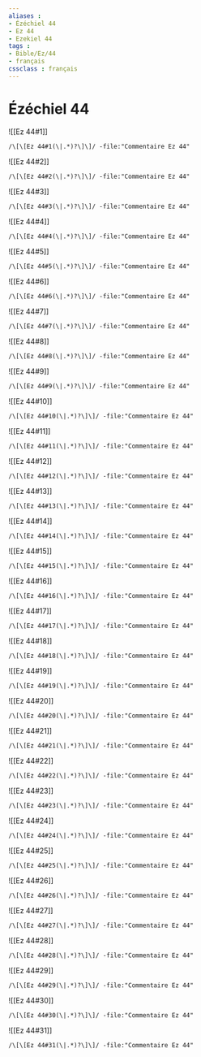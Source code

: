```yaml
---
aliases : 
- Ézéchiel 44
- Ez 44
- Ezekiel 44
tags : 
- Bible/Ez/44
- français
cssclass : français
---
```


# Ézéchiel 44

![[Ez 44#1]]

```query
/\[\[Ez 44#1(\|.*)?\]\]/ -file:"Commentaire Ez 44"
```

![[Ez 44#2]]

```query
/\[\[Ez 44#2(\|.*)?\]\]/ -file:"Commentaire Ez 44"
```

![[Ez 44#3]]

```query
/\[\[Ez 44#3(\|.*)?\]\]/ -file:"Commentaire Ez 44"
```

![[Ez 44#4]]

```query
/\[\[Ez 44#4(\|.*)?\]\]/ -file:"Commentaire Ez 44"
```

![[Ez 44#5]]

```query
/\[\[Ez 44#5(\|.*)?\]\]/ -file:"Commentaire Ez 44"
```

![[Ez 44#6]]

```query
/\[\[Ez 44#6(\|.*)?\]\]/ -file:"Commentaire Ez 44"
```

![[Ez 44#7]]

```query
/\[\[Ez 44#7(\|.*)?\]\]/ -file:"Commentaire Ez 44"
```

![[Ez 44#8]]

```query
/\[\[Ez 44#8(\|.*)?\]\]/ -file:"Commentaire Ez 44"
```

![[Ez 44#9]]

```query
/\[\[Ez 44#9(\|.*)?\]\]/ -file:"Commentaire Ez 44"
```

![[Ez 44#10]]

```query
/\[\[Ez 44#10(\|.*)?\]\]/ -file:"Commentaire Ez 44"
```

![[Ez 44#11]]

```query
/\[\[Ez 44#11(\|.*)?\]\]/ -file:"Commentaire Ez 44"
```

![[Ez 44#12]]

```query
/\[\[Ez 44#12(\|.*)?\]\]/ -file:"Commentaire Ez 44"
```

![[Ez 44#13]]

```query
/\[\[Ez 44#13(\|.*)?\]\]/ -file:"Commentaire Ez 44"
```

![[Ez 44#14]]

```query
/\[\[Ez 44#14(\|.*)?\]\]/ -file:"Commentaire Ez 44"
```

![[Ez 44#15]]

```query
/\[\[Ez 44#15(\|.*)?\]\]/ -file:"Commentaire Ez 44"
```

![[Ez 44#16]]

```query
/\[\[Ez 44#16(\|.*)?\]\]/ -file:"Commentaire Ez 44"
```

![[Ez 44#17]]

```query
/\[\[Ez 44#17(\|.*)?\]\]/ -file:"Commentaire Ez 44"
```

![[Ez 44#18]]

```query
/\[\[Ez 44#18(\|.*)?\]\]/ -file:"Commentaire Ez 44"
```

![[Ez 44#19]]

```query
/\[\[Ez 44#19(\|.*)?\]\]/ -file:"Commentaire Ez 44"
```

![[Ez 44#20]]

```query
/\[\[Ez 44#20(\|.*)?\]\]/ -file:"Commentaire Ez 44"
```

![[Ez 44#21]]

```query
/\[\[Ez 44#21(\|.*)?\]\]/ -file:"Commentaire Ez 44"
```

![[Ez 44#22]]

```query
/\[\[Ez 44#22(\|.*)?\]\]/ -file:"Commentaire Ez 44"
```

![[Ez 44#23]]

```query
/\[\[Ez 44#23(\|.*)?\]\]/ -file:"Commentaire Ez 44"
```

![[Ez 44#24]]

```query
/\[\[Ez 44#24(\|.*)?\]\]/ -file:"Commentaire Ez 44"
```

![[Ez 44#25]]

```query
/\[\[Ez 44#25(\|.*)?\]\]/ -file:"Commentaire Ez 44"
```

![[Ez 44#26]]

```query
/\[\[Ez 44#26(\|.*)?\]\]/ -file:"Commentaire Ez 44"
```

![[Ez 44#27]]

```query
/\[\[Ez 44#27(\|.*)?\]\]/ -file:"Commentaire Ez 44"
```

![[Ez 44#28]]

```query
/\[\[Ez 44#28(\|.*)?\]\]/ -file:"Commentaire Ez 44"
```

![[Ez 44#29]]

```query
/\[\[Ez 44#29(\|.*)?\]\]/ -file:"Commentaire Ez 44"
```

![[Ez 44#30]]

```query
/\[\[Ez 44#30(\|.*)?\]\]/ -file:"Commentaire Ez 44"
```

![[Ez 44#31]]

```query
/\[\[Ez 44#31(\|.*)?\]\]/ -file:"Commentaire Ez 44"
```


